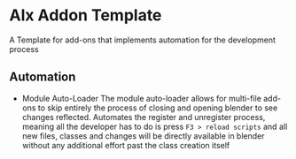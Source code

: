 # Alx Addon Template
A Template for add-ons that implements automation for the development process

## Automation
- Module Auto-Loader
The module auto-loader allows for multi-file add-ons to skip entirely the process of closing and opening blender to see changes reflected.
Automates the register and unregister process, meaning all the developer has to do is press `F3 > reload scripts` and all new files, classes and changes will be directly available in blender without any additional effort past the class creation itself
